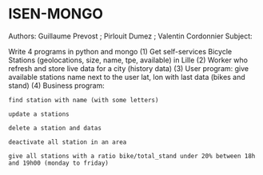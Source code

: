 # ISEN-MONGO

Authors: Guillaume Prevost ; Pirlouit Dumez ; Valentin Cordonnier
Subject:

Write 4 programs in python and mongo (1) Get self-services Bicycle Stations (geolocations, size, name, tpe, available) in Lille (2) Worker who refresh and store live data for a city (history data) (3) User program: give available stations name next to the user lat, lon with last data (bikes and stand) (4) Business program:

    find station with name (with some letters)

    update a stations

    delete a station and datas

    deactivate all station in an area

    give all stations with a ratio bike/total_stand under 20% between 18h and 19h00 (monday to friday)
